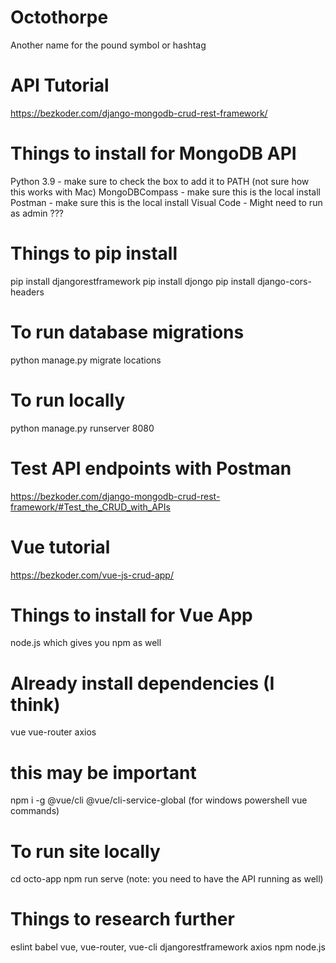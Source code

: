 # Octothorpe
Another name for the pound symbol or hashtag

# API Tutorial
https://bezkoder.com/django-mongodb-crud-rest-framework/

# Things to install for MongoDB API
Python 3.9 - make sure to check the box to add it to PATH (not sure how this works with Mac)
MongoDBCompass - make sure this is the local install
Postman - make sure this is the local install
Visual Code - Might need to run as admin ???

# Things to pip install
pip install djangorestframework
pip install djongo
pip install django-cors-headers

# To run database migrations
python manage.py migrate locations

# To run locally
python manage.py runserver 8080

# Test API endpoints with Postman
https://bezkoder.com/django-mongodb-crud-rest-framework/#Test_the_CRUD_with_APIs

# Vue tutorial
https://bezkoder.com/vue-js-crud-app/

# Things to install for Vue App
node.js which gives you npm as well

# Already install dependencies (I think)
vue
vue-router
axios

# this may be important
npm i -g @vue/cli @vue/cli-service-global (for windows powershell vue commands)

# To run site locally
cd octo-app
npm run serve
(note: you need to have the API running as well)

# Things to research further
eslint
babel
vue, vue-router, vue-cli
djangorestframework
axios
npm
node.js


